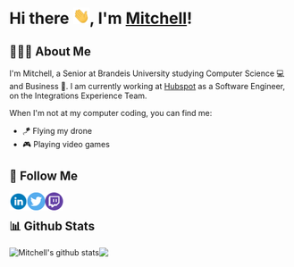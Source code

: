 
# Hi there <img src="https://raw.githubusercontent.com/mdodell/mdodell/master/assets/wave.gif" width="30px">, I'm [Mitchell](https://www.mitchelldodell.com)!

## 🧑🏻‍💻 About Me
I'm Mitchell, a Senior at Brandeis University studying Computer Science
💻 and Business 👔. I am currently working at [Hubspot](https://www.hubspot.com/) as a Software Engineer, on the Integrations Experience Team.

When I'm not at my computer coding, you can find me:
* 🪁 Flying my drone
* 🎮 Playing video games

## 👀 Follow Me
<a href="https://www.linkedin.com/in/mitchell-dodell/">
  <img align="left" alt="Mitchell Dodell | LinkedIn" width="32px" src="https://raw.githubusercontent.com/mdodell/mdodell/master/assets/linkedin.svg" />
</a>
<a href="https://twitter.com/MitchellDodell">
  <img align="left" alt="Mitchell Dodell | Twitter" width="32px" src="https://raw.githubusercontent.com/mdodell/mdodell/master/assets/twitter.svg" />
</a>
<a href="https://www.twitch.tv/bluemanmitchell">
  <img align="left" alt="Mitchell's Twitch.tv" width="32px" src="https://raw.githubusercontent.com/mdodell/mdodell/master/assets/twitch.svg" />
</a>
<br />

## 📊 Github Stats

<img align="left" src="https://github-readme-stats.vercel.app/api?username=mdodell&show_icons=true&include_all_commits=true&count_private=true" alt="Mitchell's github stats" />

<img align="left" src="https://github-readme-stats.vercel.app/api/top-langs/?username=mdodell&hide=roff" />
